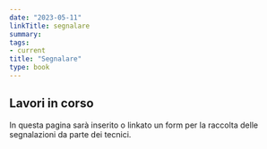 ```yaml
---
date: "2023-05-11"
linkTitle: segnalare
summary: 
tags:
- current
title: "Segnalare"
type: book
---
```


## Lavori in corso
In questa pagina sarà inserito o linkato un form per la raccolta delle segnalazioni da parte dei tecnici.